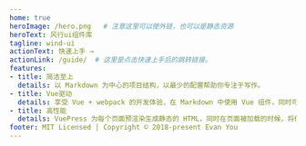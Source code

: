 ```yaml
---
home: true
heroImage: /hero.png   # 注意这里可以使外链，也可以是静态资源
heroText: 风行ui组件库
tagline: wind-ui
actionText: 快速上手 →
actionLink: /guide/  # 这里是点击快速上手后的跳转链接。
features:
- title: 简洁至上
  details: 以 Markdown 为中心的项目结构，以最少的配置帮助你专注于写作。
- title: Vue驱动
  details: 享受 Vue + webpack 的开发体验，在 Markdown 中使用 Vue 组件，同时可以使用 Vue 来开发自定义主题。
- title: 高性能
  details: VuePress 为每个页面预渲染生成静态的 HTML，同时在页面被加载的时候，将作为 SPA 运行。
footer: MIT Licensed | Copyright © 2018-present Evan You
---
```

